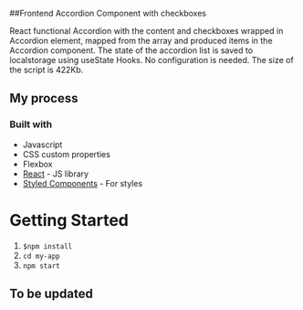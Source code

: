 ##Frontend Accordion Component with checkboxes

React functional Accordion with the content and checkboxes wrapped in Accordion element, mapped from the array and produced items in the Accordion component. The state of the accordion list is saved to localstorage using useState Hooks. No configuration is needed. The size of the script is 422Kb.

## My process

### Built with

- Javascript
- CSS custom properties
- Flexbox
- [React](https://reactjs.org/) - JS library
- [Styled Components](https://styled-components.com/) - For styles

# Getting Started

1. `$npm install`
2. `cd my-app`
3. `npm start`

## To be updated


